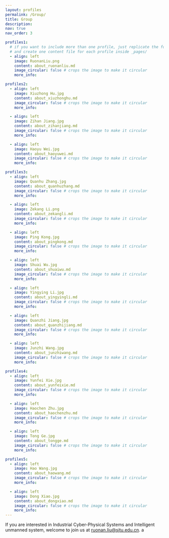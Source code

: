 ```yaml
---
layout: profiles
permalink: /Group/
title: Group
description: 
nav: true
nav_order: 3

profiles1:
  # if you want to include more than one profile, just replicate the following block
  # and create one content file for each profile inside _pages/
  - align: left
    image: RuonanLiu.png
    content: about_ruonanliu.md
    image_circular: false # crops the image to make it circular
    more_info: 

profiles2:
  - align: left
    image: Xiuzhong Hu.jpg
    content: about_xiuzhonghu.md
    image_circular: false # crops the image to make it circular
    more_info: 

  - align: left
    image: Zihan Jiang.jpg
    content: about_zihanjiang.md
    image_circular: false # crops the image to make it circular
    more_info:

  - align: left
    image: Haoyu Wei.jpg
    content: about_haoyuwei.md
    image_circular: false # crops the image to make it circular
    more_info:

profiles3:
  - align: left
    image: Quanhu Zhang.jpg
    content: about_quanhuzhang.md
    image_circular: false # crops the image to make it circular
    more_info:

  - align: left
    image: Zekang Li.png
    content: about_zekangli.md
    image_circular: false # crops the image to make it circular
    more_info: 

  - align: left
    image: Ping Kong.jpg
    content: about_pingkong.md
    image_circular: false # crops the image to make it circular
    more_info: 

  - align: left
    image: Shuai Wu.jpg
    content: about_shuaiwu.md
    image_circular: false # crops the image to make it circular
    more_info:

  - align: left
    image: Yingying Li.jpg
    content: about_yingyingli.md
    image_circular: false # crops the image to make it circular
    more_info:

  - align: left
    image: Quanzhi Jiang.jpg
    content: about_quanzhijiang.md
    image_circular: false # crops the image to make it circular
    more_info:

  - align: left
    image: Junzhi Wang.jpg
    content: about_junzhiwang.md
    image_circular: false # crops the image to make it circular
    more_info: 

profiles4:
  - align: left
    image: Yunfei Xie.jpg
    content: about_yunfeixie.md
    image_circular: false # crops the image to make it circular
    more_info: 

  - align: left
    image: Haochen Zhu.jpg
    content: about_haochenzhu.md
    image_circular: false # crops the image to make it circular
    more_info:

  - align: left
    image: Tong Ge.jpg
    content: about_tongge.md
    image_circular: false # crops the image to make it circular
    more_info:

profiles5:
  - align: left
    image: Hao Wang.jpg
    content: about_haowang.md
    image_circular: false # crops the image to make it circular
    more_info:

  - align: left
    image: Dong Xiao.jpg
    content: about_dongxiao.md
    image_circular: false # crops the image to make it circular
    more_info:
---
```


If you are interested in Industrial Cyber-Physical Systems and Intelligent unmanned system, welcome to join us at ruonan.liu@sjtu.edu.cn.
a

